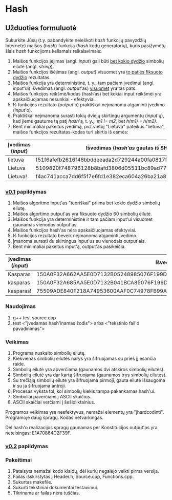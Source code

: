 # Hash

## Užduoties formuluotė

Sukurkite Jūsų (t.y. pabandykite neieškoti *hash* funkcijų pavyzdžių Internete) maišos (*hash*) funkciją (*hash* kodų generatorių), kuris pasižymėtų šiais *hash* funkcijoms keliamais reikalavimais:

1. Maišos funkcijos įėjimas (angl. *input*) gali būti <u>bet kokio dydžio</u> simbolių eilutė (angl. *string*).
2. Maišos funkcijos išėjimas (angl. *output*) visuomet yra <u>to paties fiksuoto dydžio</u> rezultatas.
3. Maišos funkcija yra deterministinė, t. y., tam pačiam įvedimui (angl. *input*'ui) išvedimas (angl. *output*'as) <u>visuomet</u> yra tas pats.
4. Maišos funkcijos reikšmė/kodas (hash‘as) bet kokiai input reikšmėi yra apskaičiuojamas nesunkiai - efektyviai.
5. Iš funkcijos rezultato (*output*'o) praktiškai neįmanoma atgaminti įvedimo (*input*'o).
6. Praktiškai neįmanoma surasti tokių dviejų skirtingų argumentų (*input*'ų), kad jiems gautume tą patį *hash*'ą, t. y.,: *m1 != m2*, bet *h(m1) = h(m2)*.
7. Bent minimaliai pakeitus įvedimą, pvz.vietoj "Lietuva" pateikus "lietuva", maišos funkcijos rezultatas-kodas turi skirtis iš esmės:

| Įvedimas (*input*) | Išvedimas (*hash'as* gautas iš  SHA256)                      |
| ------------------ | ------------------------------------------------------------ |
| lietuva            | f51f6afefb2616f48bbddeeada2d729244a00fa0817f9ceb5c5419aa04b31172 |
| Lietuva            | 5109820f748796128b8bafd3806d05511bc89ad77fc3cda960facf37a639bc7f |
| Lietuva!           | f4ac741acca7dd6f5f7e6fd1e382eca604a26ba21a83a6a2215d7be830a8faa6 |


### [v0.1](https://github.com/KasparasB/Duomenu_Apdorojimas/releases/tag/v0.1) papildymas

1. Maišos algoritmo input'as "teoriškai" priima bet kokio dydžio simbolių eilutę.
2. Maišos algortimo output'as yra fiksuoto dydžio 60 simbolių eilutė.
3. Maišos funkcija yra deterministinė ir tam pačiam input'ui visuomet gaunamas vienodas output'as.
4. Maišos funkcijos hash'as nėra apskaičiuojamas efektyviai.
5. Iš funkcijos rezultato beveik neįmanoma atgaminti įvedimo.
6. Įmanoma surasti du skirtingus input'us su vienodais output'ais.
7. Bent minimaliai pakeitus input'ą, output'as pasikeičia.


| Įvedimas (*input*) | Išvedimas (*hash'as* gautas iš  SHA256)                      |
| ------------------ | ------------------------------------------------------------ |
| Kasparas            | 150A0F32A662AA5E0D7132B05248985076F199DC25B09856BAACBE682BC949FDEF42D7549802308A580E0EF97DAAD74520C8 |
| kasparas            | 150A0F32A685AA5E0D7132B041BCA85076F199DC25B098391008AACBE682BC949FDEF458E80CD58308A580E0EF97DAAD7452 |
| kasparas!           | 75509ADE840F218A74953600AAF0C74978FB99A8B2FA6244E83A0FA836468DB859140B4A440EEE44B59A606239B287A40021 |

### Naudojimas

1. g++ test source.cpp
2. test <"įvedamas hash'inamas žodis"> arba <"tekstinio fail'o pavadinimas"> 

### Veikimas

1. Programa nuskaito simbolių eilutę.
2. Kiekvienas simbolių eilutės narys yra šifruojamas su prieš jį esančia raide.
3. Simbolių eilutė yra apverčiama (gaunamos dvi atskiros simbolių eilutės).
4. Simbolių eilutė yra dar kartą šifruojama (gaunamos trys simbolių eilutės).
5. Su trečiąją simbolių eilute yra šifruojama pirmoji, gauta eilutė išsaugoma ir su ja šifruojama antroji.
6. Procesas vyksta tol, kol simbolių kiekis tampa pakankamas hash'ui.
7. Simboliai paverčiami į ASCII skaičius.
8. ASCII skaičiai verčiami į šešioliktainius.

Programos veikimas yra neefektyvus, nemažai elementų yra "įhardcodinti". Programoje daug spragų. Kodas netvarkingas.

Dėl hash'o realizacijos spragų gaunamas per Konstitucijos output'as yra neteisingas: E1A70864C2F39F.


### [v0.2](https://github.com/KasparasB/Duomenu_Apdorojimas/releases/tag/v0.1) papildymas

### Pakeitimai
1. Pataisyta nemažai kodo klaidų, dėl kurių negalėjo veikti pirma versija.
2. Failas išskirstytas į Header.h, Source.cpp, Functions.cpp.
3. Sukurtas makefile.
4. Sukurti tekstiniai dokumentai testavimui.
5. Tikrinama ar failas nėra tuščias.

